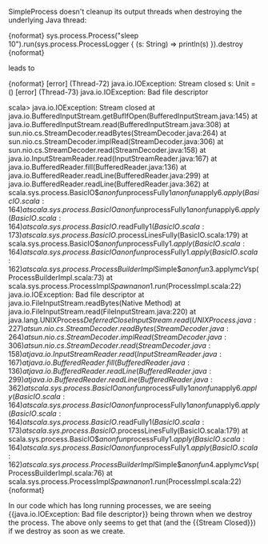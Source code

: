 SimpleProcess doesn't cleanup its output threads when destroying the underlying Java thread: 

{noformat}
sys.process.Process("sleep 10").run(sys.process.ProcessLogger { 
  (s: String) => println(s)
}).destroy
{noformat}

leads to 

{noformat}
[error] (Thread-72) java.io.IOException: Stream closed
s: Unit = ()
[error] (Thread-73) java.io.IOException: Bad file descriptor

scala> java.io.IOException: Stream closed
	at java.io.BufferedInputStream.getBufIfOpen(BufferedInputStream.java:145)
	at java.io.BufferedInputStream.read(BufferedInputStream.java:308)
	at sun.nio.cs.StreamDecoder.readBytes(StreamDecoder.java:264)
	at sun.nio.cs.StreamDecoder.implRead(StreamDecoder.java:306)
	at sun.nio.cs.StreamDecoder.read(StreamDecoder.java:158)
	at java.io.InputStreamReader.read(InputStreamReader.java:167)
	at java.io.BufferedReader.fill(BufferedReader.java:136)
	at java.io.BufferedReader.readLine(BufferedReader.java:299)
	at java.io.BufferedReader.readLine(BufferedReader.java:362)
	at scala.sys.process.BasicIO$$anonfun$processFully$1$$anonfun$apply$6.apply(BasicIO.scala:164)
	at scala.sys.process.BasicIO$$anonfun$processFully$1$$anonfun$apply$6.apply(BasicIO.scala:164)
	at scala.sys.process.BasicIO$.readFully$1(BasicIO.scala:173)
	at scala.sys.process.BasicIO$.processLinesFully(BasicIO.scala:179)
	at scala.sys.process.BasicIO$$anonfun$processFully$1.apply(BasicIO.scala:164)
	at scala.sys.process.BasicIO$$anonfun$processFully$1.apply(BasicIO.scala:162)
	at scala.sys.process.ProcessBuilderImpl$Simple$$anonfun$3.apply$mcV$sp(ProcessBuilderImpl.scala:73)
	at scala.sys.process.ProcessImpl$Spawn$$anon$1.run(ProcessImpl.scala:22)
java.io.IOException: Bad file descriptor
	at java.io.FileInputStream.readBytes(Native Method)
	at java.io.FileInputStream.read(FileInputStream.java:220)
	at java.lang.UNIXProcess$DeferredCloseInputStream.read(UNIXProcess.java:227)
	at sun.nio.cs.StreamDecoder.readBytes(StreamDecoder.java:264)
	at sun.nio.cs.StreamDecoder.implRead(StreamDecoder.java:306)
	at sun.nio.cs.StreamDecoder.read(StreamDecoder.java:158)
	at java.io.InputStreamReader.read(InputStreamReader.java:167)
	at java.io.BufferedReader.fill(BufferedReader.java:136)
	at java.io.BufferedReader.readLine(BufferedReader.java:299)
	at java.io.BufferedReader.readLine(BufferedReader.java:362)
	at scala.sys.process.BasicIO$$anonfun$processFully$1$$anonfun$apply$6.apply(BasicIO.scala:164)
	at scala.sys.process.BasicIO$$anonfun$processFully$1$$anonfun$apply$6.apply(BasicIO.scala:164)
	at scala.sys.process.BasicIO$.readFully$1(BasicIO.scala:173)
	at scala.sys.process.BasicIO$.processLinesFully(BasicIO.scala:179)
	at scala.sys.process.BasicIO$$anonfun$processFully$1.apply(BasicIO.scala:164)
	at scala.sys.process.BasicIO$$anonfun$processFully$1.apply(BasicIO.scala:162)
	at scala.sys.process.ProcessBuilderImpl$Simple$$anonfun$4.apply$mcV$sp(ProcessBuilderImpl.scala:76)
	at scala.sys.process.ProcessImpl$Spawn$$anon$1.run(ProcessImpl.scala:22)
{noformat}

In our code which has long running processes, we are seeing {{java.io.IOException: Bad file descriptor}} being thrown when we destroy the process. The above only seems to get that (and the {{Stream Closed}}) if we destroy as soon as we create.
